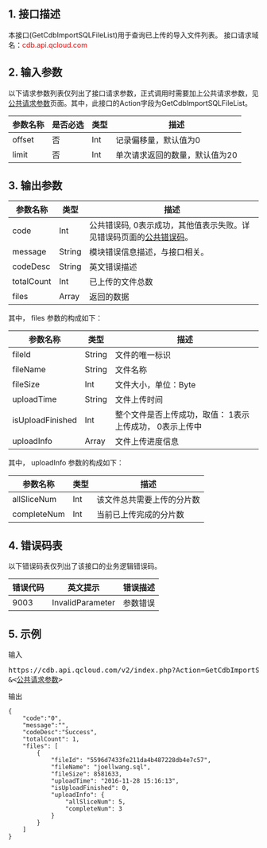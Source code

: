 ## 1. 接口描述
本接口(GetCdbImportSQLFileList)用于查询已上传的导入文件列表。
接口请求域名：<font style='color:red'>cdb.api.qcloud.com </font>


## 2. 输入参数
以下请求参数列表仅列出了接口请求参数，正式调用时需要加上公共请求参数，见<a href='/document/product/236/6921' title='公共请求参数'>公共请求参数</a>页面。其中，此接口的Action字段为GetCdbImportSQLFileList。

| 参数名称 | 是否必选  | 类型 | 描述 |
|---------|---------|---------|---------|
| offset | 否 | Int | 记录偏移量，默认值为0 |
| limit | 否 | Int | 单次请求返回的数量，默认值为20 |


## 3. 输出参数
| 参数名称 | 类型 | 描述 |
|---------|---------|---------|
| code | Int | 公共错误码, 0表示成功，其他值表示失败。详见错误码页面的<a href='http://tcecqpoc.fsphere.cn/doc/api/372/%E9%94%99%E8%AF%AF%E7%A0%81#1.E3.80.81.E5.85.AC.E5.85.B1.E9.94.99.E8.AF.AF.E7.A0.81' title='公共错误码'>公共错误码</a>。 |
| message | String | 模块错误信息描述，与接口相关。 |
| codeDesc | String | 英文错误描述 |
| totalCount | Int | 已上传的文件总数 |
| files | Array | 返回的数据 |
其中， files 参数的构成如下：

| 参数名称 | 类型 | 描述 |
|---------|---------|---------|
| fileId | String | 文件的唯一标识 | 
| fileName | String | 文件名称 | 
| fileSize | Int | 文件大小，单位：Byte | 
| uploadTime | String | 文件上传时间 | 
| isUploadFinished | Int | 整个文件是否上传成功，取值： 1表示上传成功， 0表示上传中 | 
| uploadInfo | Array | 文件上传进度信息 | 
其中， uploadInfo 参数的构成如下：

| 参数名称 | 类型 | 描述 |
|---------|---------|---------|
| allSliceNum | Int | 该文件总共需要上传的分片数 | 
| completeNum | Int | 当前已上传完成的分片数 | 


## 4. 错误码表
以下错误码表仅列出了该接口的业务逻辑错误码。

| 错误代码 | 英文提示 | 错误描述 |
|---------|---------|---------|
| 9003 | InvalidParameter | 参数错误 |


## 5. 示例
输入

<pre>
https://cdb.api.qcloud.com/v2/index.php?Action=GetCdbImportSQLFileList
&<<a href="/document/product/236/6921">公共请求参数</a>>
</pre>

输出
```
{
    "code":"0",
    "message":"",
    "codeDesc":"Success",
    "totalCount": 1,
    "files": [
        {
            "fileId": "5596d7433fe211da4b487228db4e7c57",
            "fileName": "joellwang.sql",
            "fileSize": 8581633,
            "uploadTime": "2016-11-28 15:16:13",
            "isUploadFinished": 0,
            "uploadInfo": {
                "allSliceNum": 5,
                "completeNum": 3
            }
        }
    ]
}
```

